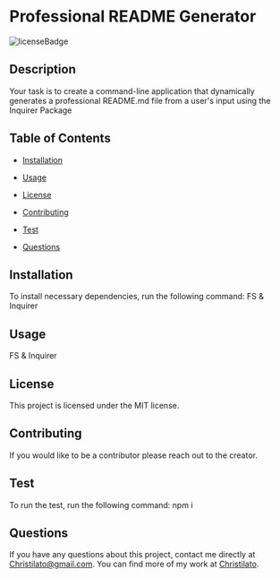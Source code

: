 # Professional README Generator
  ![licenseBadge](https://img.shields.io/badge/License-MIT-yellow)

  ## Description

  Your task is to create a command-line application that dynamically generates a professional README.md file from a user's input using the Inquirer Package

  ## Table of Contents

  * [Installation](#installation)

  * [Usage](#usage)

  * [License](#license)
  
  * [Contributing](#contributing)

  * [Test](#test)

  * [Questions](#questions)


  ## Installation

  To install necessary dependencies, run the following command: 
  FS & Inquirer

  ## Usage

  FS & Inquirer

  ## License
    
  This project is licensed under the MIT license.

  ## Contributing

  If you would like to be a contributor please reach out to the creator. 

  ## Test

  To run the test, run the following command: 
  npm i 

  ## Questions

  If you have any questions about this project, contact me directly at Christilato@gmail.com.
  You can find more of my work at [Christilato](https://github.com/Christilato/).
